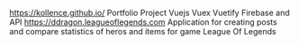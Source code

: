 https://kollence.github.io/
Portfolio Project
Vuejs Vuex Vuetify Firebase and API https://ddragon.leagueoflegends.com
Application for creating posts and compare statistics of heros and items for game League Of Legends
